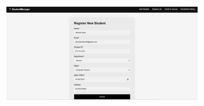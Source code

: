 ![image alt](https://github.com/MDjahed2001/StudentManager/blob/91ee7bb6dd3e5c99a1eb2343bb568c3468c33bfc/ok.png)




